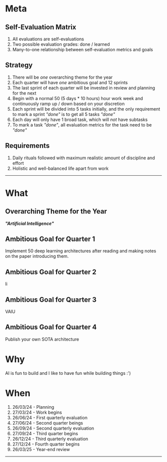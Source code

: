 # Meta
## Self-Evaluation Matrix
1. All evaluations are self-evaluations
2. Two possible evaluation grades: done / learned
3. Many-to-one relationship between self-evaluation metrics and goals
## Strategy
1. There will be _one_ overarching theme for the year
2. Each quarter will have _one_ ambitious goal and 12 sprints
3. The last sprint of each quarter will be invested in review and planning for the next
4. Begin with a normal 50 (5 days * 10 hours) hour work week and continuously ramp up / down based on your discretion
5. Each sprint will be divided into 5 tasks initially, and the only requirement to mark a sprint _"done"_ is to get all 5 tasks _"done"_
6. Each day will only have 1 broad task, which will _not_ have subtasks
7. To mark a task _"done"_, all evaluation metrics for the task need to be _"done"_
## Requirements
1. Daily rituals followed with maximum realistic amount of discipline and effort
2. Holistic and well-balanced life apart from work

---
# What

## Overarching Theme for the Year
___"Artificial Intelligence"___
## Ambitious Goal for Quarter 1
Implement 50 deep learning architectures after reading and making notes on the paper introducing them.
## Ambitious Goal for Quarter 2
li
## Ambitious Goal for Quarter 3
VAIU
## Ambitious Goal for Quarter 4
Publish your own SOTA architecture

# Why
AI is fun to build and I like to have fun while building things :')

# When
1. 26/03/24 - Planning
2. 27/03/24 - Work begins
3. 26/06/24 - First quarterly evaluation
4. 27/06/24 - Second quarter beings
5. 26/09/24 - Second quarterly evaluation
6. 27/09/24 - Third quarter begins
7. 26/12/24 - Third quarterly evaluation
8. 27/12/24 - Fourth quarter begins
9. 26/03/25 - Year-end review

---
